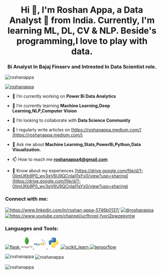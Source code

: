 <h1 align="center">Hi 👋, I'm Roshan Appa, a Data Analyst 🚀 from India. Currently, I'm learning ML, DL, CV & NLP. Beside's programming,I love to play with data.</h1>
<h3 align="center">Bi Analyst In Bajaj Finserv and Intrested In Data Scientist role.</h3>

<p align="left"> <img src="https://komarev.com/ghpvc/?username=roshanappa&label=Profile%20views&color=0e75b6&style=flat" alt="roshanappa" /> </p>

<p align="left"> <a href="https://github.com/ryo-ma/github-profile-trophy"><img src="https://github-profile-trophy.vercel.app/?username=roshanappa" alt="roshanappa" /></a> </p>

- 🔭 I’m currently working on **Power Bi Data Analytics**

- 🌱 I’m currently learning **Machine Learning,Deep Learning,NLP,Computer Vision**

- 👯 I’m looking to collaborate with **Data Science Community**

- 📝 I regularly write articles on [https://roshanappa.medium.com/](https://roshanappa.medium.com/)

- 💬 Ask me about **Machine Learning,Stats,PowerBi,Python,Data Visualization.**

- 📫 How to reach me **roshanappa4@gmail.com**

- 📄 Know about my experiences [https://drive.google.com/file/d/1-0IimUKb9P0_wy3gV6U9QCnlaII1sYx0/view?usp=sharing](https://drive.google.com/file/d/1-0IimUKb9P0_wy3gV6U9QCnlaII1sYx0/view?usp=sharing)

<h3 align="left">Connect with me:</h3>
<p align="left">
<a href="https://linkedin.com/in/https://www.linkedin.com/in/roshan-appa-5746b0137/" target="blank"><img align="center" src="https://raw.githubusercontent.com/rahuldkjain/github-profile-readme-generator/master/src/images/icons/Social/linked-in-alt.svg" alt="https://www.linkedin.com/in/roshan-appa-5746b0137/" height="30" width="40" /></a>
<a href="https://medium.com/@roshanappa" target="blank"><img align="center" src="https://raw.githubusercontent.com/rahuldkjain/github-profile-readme-generator/master/src/images/icons/Social/medium.svg" alt="@roshanappa" height="30" width="40" /></a>
<a href="https://www.youtube.com/c/https://www.youtube.com/channel/ucfhropl-fvori2pwzeevntw" target="blank"><img align="center" src="https://raw.githubusercontent.com/rahuldkjain/github-profile-readme-generator/master/src/images/icons/Social/youtube.svg" alt="https://www.youtube.com/channel/ucfhropl-fvori2pwzeevntw" height="30" width="40" /></a>
</p>

<h3 align="left">Languages and Tools:</h3>
<p align="left"> <a href="https://flask.palletsprojects.com/" target="_blank"> <img src="https://www.vectorlogo.zone/logos/pocoo_flask/pocoo_flask-icon.svg" alt="flask" width="40" height="40"/> </a> <a href="https://www.mongodb.com/" target="_blank"> <img src="https://raw.githubusercontent.com/devicons/devicon/master/icons/mongodb/mongodb-original-wordmark.svg" alt="mongodb" width="40" height="40"/> </a> <a href="https://www.mysql.com/" target="_blank"> <img src="https://raw.githubusercontent.com/devicons/devicon/master/icons/mysql/mysql-original-wordmark.svg" alt="mysql" width="40" height="40"/> </a> <a href="https://www.python.org" target="_blank"> <img src="https://raw.githubusercontent.com/devicons/devicon/master/icons/python/python-original.svg" alt="python" width="40" height="40"/> </a> <a href="https://scikit-learn.org/" target="_blank"> <img src="https://upload.wikimedia.org/wikipedia/commons/0/05/Scikit_learn_logo_small.svg" alt="scikit_learn" width="40" height="40"/> </a> <a href="https://www.tensorflow.org" target="_blank"> <img src="https://www.vectorlogo.zone/logos/tensorflow/tensorflow-icon.svg" alt="tensorflow" width="40" height="40"/> </a> </p>

<p><img align="left" src="https://github-readme-stats.vercel.app/api/top-langs?username=roshanappa&show_icons=true&locale=en&layout=compact" alt="roshanappa" /></p>

<p>&nbsp;<img align="center" src="https://github-readme-stats.vercel.app/api?username=roshanappa&show_icons=true&locale=en" alt="roshanappa" /></p>

<p><img align="center" src="https://github-readme-streak-stats.herokuapp.com/?user=roshanappa&" alt="roshanappa" /></p>
